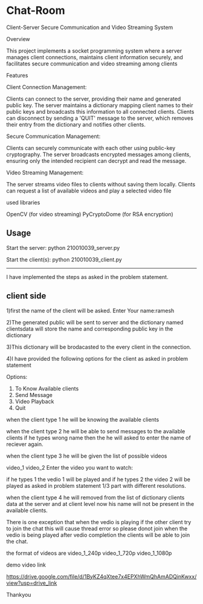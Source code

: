# Chat-Room
Client-Server Secure Communication and Video Streaming System

Overview

This project implements a socket programming system where a server manages client connections, 
maintains client information securely, 
and facilitates secure communication and video streaming among clients

Features

Client Connection Management:

Clients can connect to the server, providing their name and generated public key.
The server maintains a dictionary mapping client names to their public keys and broadcasts this information to all connected clients.
Clients can disconnect by sending a 'QUIT' message to the server, which removes their entry from the dictionary and notifies other clients.


Secure Communication Management:

Clients can securely communicate with each other using public-key cryptography.
The server broadcasts encrypted messages among clients, ensuring only the intended recipient can decrypt and read the message.


Video Streaming Management:

The server streams video files to clients without saving them locally.
Clients can request a list of available videos and play a selected video file


used libraries

OpenCV (for video streaming)
PyCryptoDome (for RSA encryption)

Usage
-----------------------------------
Start the server:
python 210010039_server.py

Start the client(s):
python 210010039_client.py

---------------------------------
I have implemented the steps as asked in the problem statement.

client side 
-----------
1)first the name of the client will be asked.
Enter Your name:ramesh

2)The generated public will be sent to server and the dictionary named clientsdata will store 
the name and corresponding public key in the dictionary

3)This dictionary will be brodacasted to the every client in the connection.

4)I have provided the following options for the client as asked in problem statement

Options:

1. To Know Available clients
2. Send Message
3. Video Playback
4. Quit

when the client type 1 he will be knowing the available clients

when the client type 2 he will be able to send messages to the available clients if he types wrong name 
then the he will asked to enter the name of reciever again.

when the client type 3 he will be given the list of possible videos 

video_1 video_2
Enter the video you want to watch:

if he types 1 the vedio 1 will be played and if he types 2 the video 2 will be played as asked in problem statement 1/3 part with different resolutions.

when the client type 4 he will removed from the list of dictionary clients data at the server and at client level now his name will not be present in the available clients.


There is one exception that when the vedio is playing if the other client try to join the chat this 
will cause thread error so please donot join when the vedio is being played after vedio completion 
the clients will be able to join the chat.

the format of videos are video_1_240p video_1_720p video_1_1080p

demo video link

https://drive.google.com/file/d/1ByKZ4qXtee7x4EPXhWmQhAmADQinKwxx/view?usp=drive_link

Thankyou
